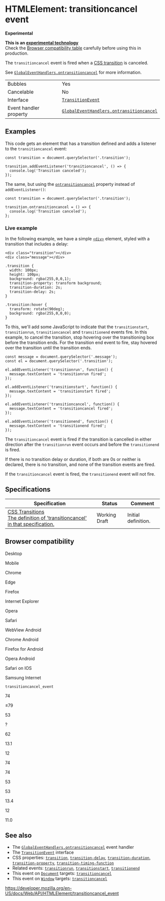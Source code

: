 HTMLElement: transitioncancel event
===================================

**Experimental**

**This is an [experimental technology](https://developer.mozilla.org/en-US/docs/MDN/Guidelines/Conventions_definitions#experimental)**  
Check the [Browser compatibility table](#browser_compatibility) carefully before using this in production.

The `transitioncancel` event is fired when a [CSS transition](https://developer.mozilla.org/en-US/docs/Web/CSS/CSS_Transitions/Using_CSS_transitions) is canceled.

See [`GlobalEventHandlers.ontransitioncancel`](../globaleventhandlers/ontransitioncancel) for more information.

<table><tbody><tr class="odd"><td>Bubbles</td><td>Yes</td></tr><tr class="even"><td>Cancelable</td><td>No</td></tr><tr class="odd"><td>Interface</td><td><a href="../transitionevent"><code>TransitionEvent</code></a></td></tr><tr class="even"><td>Event handler property</td><td><a href="../globaleventhandlers/ontransitioncancel"><code>GlobalEventHandlers.ontransitioncancel</code></a></td></tr></tbody></table>

Examples
--------

This code gets an element that has a transition defined and adds a listener to the `transitioncancel` event:

    const transition = document.querySelector('.transition');

    transition.addEventListener('transitioncancel', () => {
      console.log('Transition canceled');
    });

The same, but using the [`ontransitioncancel`](../globaleventhandlers/ontransitioncancel) property instead of `addEventListener()`:

    const transition = document.querySelector('.transition');

    transition.ontransitioncancel = () => {
      console.log('Transition canceled');
    };

### Live example

In the following example, we have a simple [`<div>`](https://developer.mozilla.org/en-US/docs/Web/HTML/Element/div) element, styled with a transition that includes a delay:

    <div class="transition"></div>
    <div class="message"></div>

    .transition {
      width: 100px;
      height: 100px;
      background: rgba(255,0,0,1);
      transition-property: transform background;
      transition-duration: 2s;
      transition-delay: 2s;
    }

    .transition:hover {
      transform: rotate(90deg);
      background: rgba(255,0,0,0);
    }

To this, we'll add some JavaScript to indicate that the `transitionstart`, `transitionrun`, `transitioncancel` and `transitionend` events fire. In this example, to cancel the transition, stop hovering over the transitioning box before the transition ends. For the transition end event to fire, stay hovered over the transition until the transition ends.

    const message = document.querySelector('.message');
    const el = document.querySelector('.transition');

    el.addEventListener('transitionrun', function() {
      message.textContent = 'transitionrun fired';
    });

    el.addEventListener('transitionstart', function() {
      message.textContent = 'transitionstart fired';
    });

    el.addEventListener('transitioncancel', function() {
      message.textContent = 'transitioncancel fired';
    });

    el.addEventListener('transitionend', function() {
      message.textContent = 'transitionend fired';
    });

The `transitioncancel` event is fired if the transition is cancelled in either direction after the `transitionrun` event occurs and before the `transitionend` is fired.

If there is no transition delay or duration, if both are 0s or neither is declared, there is no transition, and none of the transition events are fired.

If the `transitioncancel` event is fired, the `transitionend` event will not fire.

Specifications
--------------

<table><thead><tr class="header"><th>Specification</th><th>Status</th><th>Comment</th></tr></thead><tbody><tr class="odd"><td><a href="https://drafts.csswg.org/css-transitions/#transitioncancel">CSS Transitions<br />
<span class="small">The definition of 'transitioncancel' in that specification.</span></a></td><td><span class="spec-wd">Working Draft</span></td><td>Initial definition.</td></tr></tbody></table>

Browser compatibility
---------------------

Desktop

Mobile

Chrome

Edge

Firefox

Internet Explorer

Opera

Safari

WebView Android

Chrome Android

Firefox for Android

Opera Android

Safari on IOS

Samsung Internet

`transitioncancel_event`

74

≤79

53

?

62

13.1

12

74

74

53

53

13.4

12

11.0

See also
--------

-   The [`GlobalEventHandlers.ontransitioncancel`](../globaleventhandlers/ontransitioncancel) event handler
-   The [`TransitionEvent`](../transitionevent) interface
-   CSS properties: [`transition`](https://developer.mozilla.org/en-US/docs/Web/CSS/transition), [`transition-delay`](https://developer.mozilla.org/en-US/docs/Web/CSS/transition-delay), [`transition-duration`](https://developer.mozilla.org/en-US/docs/Web/CSS/transition-duration), [`transition-property`](https://developer.mozilla.org/en-US/docs/Web/CSS/transition-property), [`transition-timing-function`](https://developer.mozilla.org/en-US/docs/Web/CSS/transition-timing-function)
-   Related events: [`transitionrun`](transitionrun_event), [`transitionstart`](transitionstart_event), [`transitionend`](transitionend_event)
-   This event on [`Document`](../document) targets: [`transitioncancel`](../document/transitioncancel_event)
-   This event on [`Window`](../window) targets: [`transitioncancel`](../window/transitioncancel_event)

<a href="https://developer.mozilla.org/en-US/docs/Web/API/HTMLElement/transitioncancel_event" class="_attribution-link">https://developer.mozilla.org/en-US/docs/Web/API/HTMLElement/transitioncancel_event</a>
